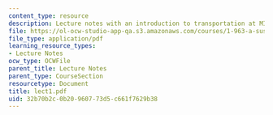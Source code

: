 ```yaml
---
content_type: resource
description: Lecture notes with an introduction to transportation at MIT.
file: https://ol-ocw-studio-app-qa.s3.amazonaws.com/courses/1-963-a-sustainable-transportation-plan-for-mit-spring-2007/32b70b2c0b20960773d5c661f7629b38_lect1.pdf
file_type: application/pdf
learning_resource_types:
- Lecture Notes
ocw_type: OCWFile
parent_title: Lecture Notes
parent_type: CourseSection
resourcetype: Document
title: lect1.pdf
uid: 32b70b2c-0b20-9607-73d5-c661f7629b38
---
```

